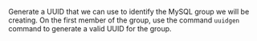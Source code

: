 Generate a UUID that we can use to identify the MySQL group we will be creating. On the first member of the group, use the command `uuidgen` command to generate a valid UUID for the group.